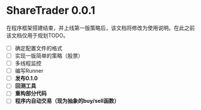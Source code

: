 # ShareTrader 0.0.1

在程序框架搭建结束，并上线第一版策略后，该文档将修改为使用说明。在此之前该文档仅用于规划TODO。

- [ ] 确定配置文件的格式
- [ ] 实现一版简单的策略（股票）
- [ ] 多线程监控
- [ ] 编写Runner
- [ ] **发布0.1.0**
- [ ] **回测工具**
- [ ] **重构部分代码**
- [ ] **程序内自动交易（现为抽象的buy/sell函数）**

